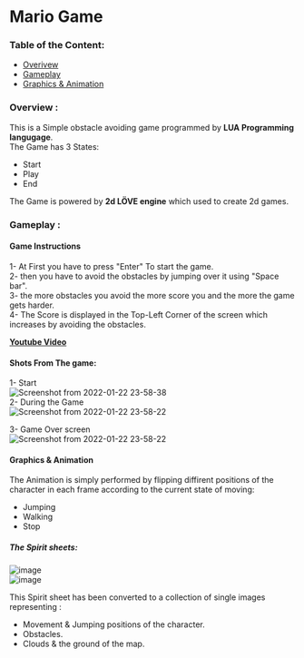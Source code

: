 # Mario Game  

### Table of the Content:
  * [Overivew](#Overview)  
  * [Gameplay](#Gameplay)  
  * [Graphics & Animation](#Graphics-&-Animation)  



### Overview :  
  This is a Simple obstacle avoiding game programmed by __LUA Programming langugage__.  
  The Game has 3 States:  
  * Start  
  * Play  
  * End  
 
  The Game is powered by **2d LÖVE engine** which used to create 2d games.  
  
  
  ### Gameplay : 
  ####   Game Instructions
        
  1- At First you have to press "Enter" To start the game.  
  2- then you have to avoid the obstacles by jumping over it using "Space bar".  
  3- the more obstacles you avoid the more score you and the more the game gets harder.  
  4- The Score is displayed in the Top-Left Corner of the screen which increases by avoiding the obstacles.  
    
   [**Youtube Video**](https://www.youtube.com/watch?v=hcE-4DSYIhU)
  
  
  
  ####   Shots From The game:
  1- Start  
  ![Screenshot from 2022-01-22 23-58-38](https://user-images.githubusercontent.com/52636794/150656778-bf4339dc-a556-450f-8419-b260ecc1e339.png)  
  2- During the Game   
  ![Screenshot from 2022-01-22 23-58-22](https://user-images.githubusercontent.com/52636794/150656803-9840e67f-3839-4cff-9fef-081108dfb231.png)
  
  3- Game Over screen  
  ![Screenshot from 2022-01-22 23-58-22](https://user-images.githubusercontent.com/52636794/150656798-fe9b5794-6fe1-4458-acc8-04536c3de455.png)



  

#### Graphics & Animation  

The Animation is simply performed by flipping diffirent positions of the character in each frame according to the current state of moving:  
  * Jumping   
  * Walking   
  * Stop   
  
  
 ##### The Spirit sheets:   
 ![image](https://user-images.githubusercontent.com/52636794/150655667-a7740e62-bc63-40a6-834f-222817c466d6.png)    
 ![image](https://user-images.githubusercontent.com/52636794/150657029-aa2d70d3-c81d-4553-9369-5c0854f10609.png)  

 
 This Spirit sheet has been converted to a collection of single images representing :
 * Movement & Jumping positions of the character.  
 * Obstacles.  
 * Clouds & the ground of the map.
 

  
  
 
  
  
  
 
  
  
  
  

